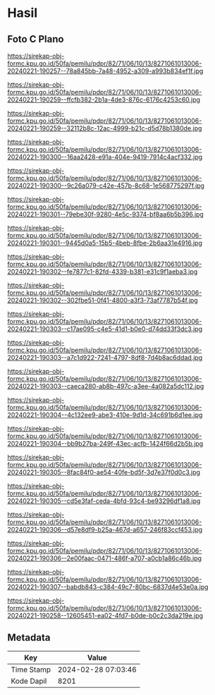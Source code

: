 # Hasil

## Foto C Plano

https://sirekap-obj-formc.kpu.go.id/50fa/pemilu/pdpr/82/71/06/10/13/8271061013006-20240221-190257--78a845bb-7a48-4952-a309-a993b834ef1f.jpg

https://sirekap-obj-formc.kpu.go.id/50fa/pemilu/pdpr/82/71/06/10/13/8271061013006-20240221-190259--ffcfb382-2b1a-4de3-876c-6176c4253c60.jpg

https://sirekap-obj-formc.kpu.go.id/50fa/pemilu/pdpr/82/71/06/10/13/8271061013006-20240221-190259--32112b8c-12ac-4999-b21c-d5d78b1380de.jpg

https://sirekap-obj-formc.kpu.go.id/50fa/pemilu/pdpr/82/71/06/10/13/8271061013006-20240221-190300--16aa2428-e91a-404e-9419-7914c4acf332.jpg

https://sirekap-obj-formc.kpu.go.id/50fa/pemilu/pdpr/82/71/06/10/13/8271061013006-20240221-190300--9c26a079-c42e-457b-8c68-1e568775297f.jpg

https://sirekap-obj-formc.kpu.go.id/50fa/pemilu/pdpr/82/71/06/10/13/8271061013006-20240221-190301--79ebe30f-9280-4e5c-9374-bf8aa6b5b396.jpg

https://sirekap-obj-formc.kpu.go.id/50fa/pemilu/pdpr/82/71/06/10/13/8271061013006-20240221-190301--9445d0a5-15b5-4beb-8fbe-2b6aa31e4916.jpg

https://sirekap-obj-formc.kpu.go.id/50fa/pemilu/pdpr/82/71/06/10/13/8271061013006-20240221-190302--fe7877c1-82fd-4339-b381-e31c9f1aeba3.jpg

https://sirekap-obj-formc.kpu.go.id/50fa/pemilu/pdpr/82/71/06/10/13/8271061013006-20240221-190302--302fbe51-0f41-4800-a3f3-73af7787b54f.jpg

https://sirekap-obj-formc.kpu.go.id/50fa/pemilu/pdpr/82/71/06/10/13/8271061013006-20240221-190303--c17ae095-c4e5-41d1-b0e0-d74dd33f3dc3.jpg

https://sirekap-obj-formc.kpu.go.id/50fa/pemilu/pdpr/82/71/06/10/13/8271061013006-20240221-190303--a7c1d922-7241-4797-8df8-7d4b8ac6ddad.jpg

https://sirekap-obj-formc.kpu.go.id/50fa/pemilu/pdpr/82/71/06/10/13/8271061013006-20240221-190303--caeca280-ab8b-497c-a3ee-4a082a5dc112.jpg

https://sirekap-obj-formc.kpu.go.id/50fa/pemilu/pdpr/82/71/06/10/13/8271061013006-20240221-190304--4c132ee9-abe3-410e-9d1d-34c691b6d1ee.jpg

https://sirekap-obj-formc.kpu.go.id/50fa/pemilu/pdpr/82/71/06/10/13/8271061013006-20240221-190304--bb9b27ba-249f-43ec-acfb-1424f66d2b5b.jpg

https://sirekap-obj-formc.kpu.go.id/50fa/pemilu/pdpr/82/71/06/10/13/8271061013006-20240221-190305--8fac84f0-ae54-40fe-bd5f-3d7e37f0d0c3.jpg

https://sirekap-obj-formc.kpu.go.id/50fa/pemilu/pdpr/82/71/06/10/13/8271061013006-20240221-190305--cd5e3faf-ceda-4bfd-93c4-be93296df1a8.jpg

https://sirekap-obj-formc.kpu.go.id/50fa/pemilu/pdpr/82/71/06/10/13/8271061013006-20240221-190306--d57e8df9-b25a-467d-a657-246f83ccf453.jpg

https://sirekap-obj-formc.kpu.go.id/50fa/pemilu/pdpr/82/71/06/10/13/8271061013006-20240221-190306--2e00faac-0471-486f-a707-a0cb1a86c46b.jpg

https://sirekap-obj-formc.kpu.go.id/50fa/pemilu/pdpr/82/71/06/10/13/8271061013006-20240221-190307--babdb843-c384-49c7-80bc-6837d4e53e0a.jpg

https://sirekap-obj-formc.kpu.go.id/50fa/pemilu/pdpr/82/71/06/10/13/8271061013006-20240221-190258--12605451-ea02-4fd7-b0de-b0c2c3da219e.jpg


## Metadata

| Key        | Value               |
| ---------- | ------------------- |
| Time Stamp | 2024-02-28 07:03:46 |
| Kode Dapil | 8201                |



